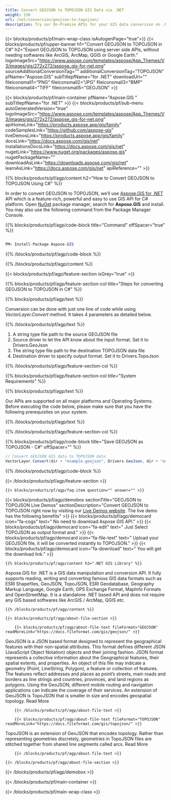 ```yaml
---
title: Convert GEOJSON to TOPOJSON GIS Data via .NET 
weight: 150
url: /net/conversion/geojson-to-topojson/ 
description: Try our On-Premise APIs for your GIS data conversion on .NET Framework, .NET Core.
---
```


{{< blocks/products/pf/main-wrap-class isAutogenPage="true">}}
{{< blocks/products/pf/upper-banner h1="Convert GEOJSON to TOPOJSON in C#" h2="Export GEOJSON to TOPOJSON using server side APIs, without needing softwares like ArcGIS, ArcMap, QGIS or Google Earth." logoImageSrc="https://www.aspose.com/templates/aspose/App_Themes/V3/images/gis/272x272/aspose_gis-for-net.png" sourceAdditionalConversionTag="" additionalConversionTag="TOPOJSON" pfName="Aspose.GIS" subTitlepfName="for .NET" downloadUrl="" fileiconsmall1="PNG" fileiconsmall2="JPG" fileiconsmall3="BMP" fileiconsmall4="TIFF" fileiconsmall5="GEOJSON" >}}

{{< blocks/products/pf/main-container pfName="Aspose.GIS " subTitlepfName="for .NET" >}}
{{< blocks/products/pf/sub-menu autoGeneratedVersion="true" logoImageSrc="https://www.aspose.com/templates/aspose/App_Themes/V3/images/gis/272x272/aspose_gis-for-net.png" apiHomeLink="https://products.aspose.app/gis/family" codeSamplesLink="https://github.com/aspose-gis" liveDemosLink="https://products.aspose.app/gis/family" docsLink="https://docs.aspose.com/gis/net" installationsDocsLink="https://docs.aspose.com/gis/net" nugetLink="https://www.nuget.org/packages/aspose.gis" nugetPackageName="" downloadAsLink="https://downloads.aspose.com/gis/net" learnAsLink="https://docs.aspose.com/gis/net" apiReference="" >}}

{{% blocks/products/pf/agp/content h2="How to Convert GEOJSON to TOPOJSON Using C#" %}}

 In order to convert GEOJSON to TOPOJSON, we’ll use
 [Aspose.GIS for .NET](https://products.aspose.com/gis/net) 
 API which is a feature-rich, powerful and easy to use GIS API for C# platform. Open
 [NuGet](https://www.nuget.org/packages/aspose.gis) 
 package manager, search for
 **Aspose.GIS** 
 and install. You may also use the following command from the Package Manager Console.

{{% blocks/products/pf/agp/code-block title="Command" offSpacer="true" %}}

```cs

PM> Install-Package Aspose.GIS

```

{{% /blocks/products/pf/agp/code-block %}}

{{% /blocks/products/pf/agp/content %}}

{{< blocks/products/pf/agp/feature-section isGrey="true" >}}

{{% blocks/products/pf/agp/feature-section-col title="Steps for converting GEOJSON to TOPOJSON in C#" %}}

{{% blocks/products/pf/agp/text %}}

 Conversion can be done with just one line of code while using
 *VectorLayer.Convert* 
 method. It takes 4 parameters as detailed below.

{{% /blocks/products/pf/agp/text %}}

1.  A string type file path to the source GEOJSON file
1.  Source driver to let the API know about the input format. Set it to Drivers.GeoJson
1.  The string type file path to the destination TOPOJSON data file
1.  Destination driver to specify output format. Set it to Drivers.TopoJson

{{% /blocks/products/pf/agp/feature-section-col %}}

{{% blocks/products/pf/agp/feature-section-col title="System Requirements" %}}

{{% blocks/products/pf/agp/text %}}

 Our APIs are supported on all major platforms and Operating Systems. Before executing the code below, please make sure that you have the following prerequisites on your system.

{{% /blocks/products/pf/agp/text %}}

{{% /blocks/products/pf/agp/feature-section-col %}}

{{% blocks/products/pf/agp/code-block title="Save GEOJSON as TOPOJSON - C#" offSpacer="" %}}

```cs
// Convert GEOJSON GIS data to TOPOJSON data
VectorLayer.Convert(dir + "example.geojson", Drivers.GeoJson, dir + "output.topojson", Drivers.TopoJson);

```

{{% /blocks/products/pf/agp/code-block %}}

{{< /blocks/products/pf/agp/feature-section >}}

    {{< blocks/products/pf/agp/faq-item question="" answer="" >}}
 

<!-- aboutfile Starts -->

{{< blocks/products/pf/agp/demobox sectionTitle="GEOJSON to TOPOJSON Live Demos" sectionDescription="Convert GEOJSON to TOPOJSON right now by visiting our [Live Demos website](https://products.aspose.app/gis/conversion/geojson-to-topojson). The live demo has the following benefits" >}}
        {{< blocks/products/pf/agp/democard icon="fa-cogs" text=" No need to download Aspose GIS API." >}}
        {{< blocks/products/pf/agp/democard icon="fa-edit" text=" Just Select TOPOJSON as output format and." >}}
        {{< blocks/products/pf/agp/democard icon="fa-file-text" text=" Upload your GEOJSON file, it will be converted instantly to TOPOJSON." >}}
        {{< blocks/products/pf/agp/democard icon="fa-download" text=" You will get the download link." >}}

    {{% blocks/products/pf/agp/content h2=".NET GIS Library" %}}

 Aspose.GIS for .NET is a GIS data manipulation and conversion API. It fully supports reading, writing and converting famous GIS data formats such as ESRI Shapefiles, GeoJSON, TopoJSON, ESRI Geodatabase, Geography Markup Language, Google Earth, GPS Exchange Format, MapInfo Formats and OpenStreetMap. It is a standalone .NET based API and does not require any GIS based softwares like ArcGIS / ArcMap, QGIS etc. ‎



    {{% /blocks/products/pf/agp/content %}}

    {{< blocks/products/pf/agp/about-file-section >}}

        {{< blocks/products/pf/agp/about-file-text fileFormat="GEOJSON" readMoreLink="https://docs.fileformat.com/gis/geojson/" >}}

GeoJSON is a JSON based format designed to represent the geographical features with their non-spatial attributes. This format defines different JSON (JavaScript Object Notation) objects and their joining fashion. JSON format represents a collective information about the Geographical features, their spatial extents, and properties. An object of this file may indicate a geometry (Point, LineString, Polygon), a feature or collection of features. The features reflect addresses and places as point’s streets, main roads and borders as line strings and countries, provinces, and land regions as polygons. Using the GeoJSON, different mobile routing and navigation applications can indicate the coverage of their services. An extension of GeoJSON is TopoJSON that is smaller in size and encodes geospatial topology.
Read More

        {{< /blocks/products/pf/agp/about-file-text >}}

        {{< blocks/products/pf/agp/about-file-text fileFormat="TOPOJSON" readMoreLink="https://docs.fileformat.com/gis/topojson/" >}}

TopoJSON is an extension of GeoJSON that encodes topology. Rather than representing geometries discretely, geometries in TopoJSON files are stitched together from shared line segments called arcs.
Read More

        {{< /blocks/products/pf/agp/about-file-text >}}

    {{< /blocks/products/pf/agp/about-file-section >}}

{{< /blocks/products/pf/agp/demobox >}}

<!-- aboutfile Ends -->

{{< /blocks/products/pf/main-container >}}
    
{{< /blocks/products/pf/main-wrap-class >}}